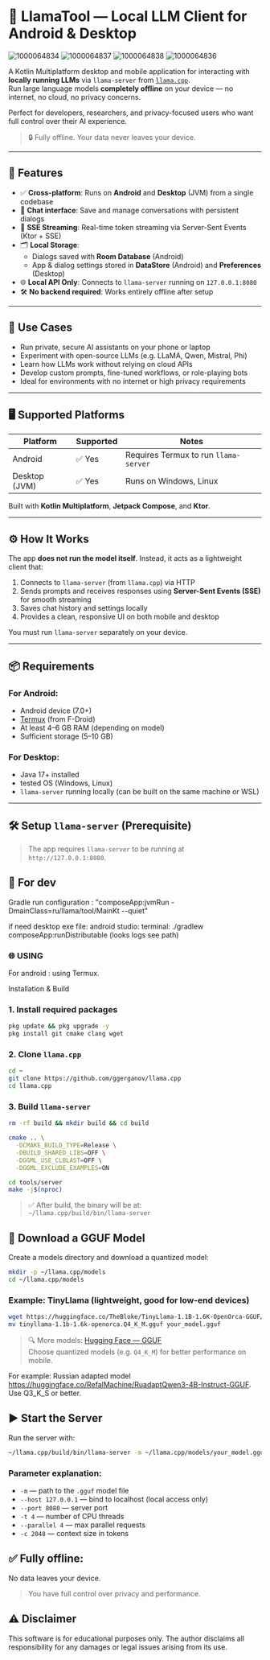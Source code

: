 # 🧠 LlamaTool — Local LLM Client for Android & Desktop

![1000064834](https://github.com/user-attachments/assets/6ee3f184-8ad0-455e-9838-7ba007e255f8) ![1000064837](https://github.com/user-attachments/assets/600f7604-1baa-442f-a771-069bfd3c362b)
![1000064838](https://github.com/user-attachments/assets/441c8d06-b7e4-4bb9-a02f-62360d8f2e25) ![1000064836](https://github.com/user-attachments/assets/203fc67b-162e-4d48-801e-307adf4932ac)


A Kotlin Multiplatform desktop and mobile application for interacting with **locally running LLMs** via `llama-server` from [`llama.cpp`](https://github.com/ggerganov/llama.cpp).  
Run large language models **completely offline** on your device — no internet, no cloud, no privacy concerns.

Perfect for developers, researchers, and privacy-focused users who want full control over their AI experience.

> 🔒 Fully offline. Your data never leaves your device.

---

## 🚀 Features

- ✅ **Cross-platform**: Runs on **Android** and **Desktop** (JVM) from a single codebase
- 💬 **Chat interface**: Save and manage conversations with persistent dialogs
- 🔄 **SSE Streaming**: Real-time token streaming via Server-Sent Events (Ktor + SSE)
- 🗂️ **Local Storage**:
  - Dialogs saved with **Room Database** (Android)
  - App & dialog settings stored in **DataStore** (Android) and **Preferences** (Desktop)
- 🌐 **Local API Only**: Connects to `llama-server` running on `127.0.0.1:8080`
- 🛠️ **No backend required**: Works entirely offline after setup

---

## 📱 Use Cases

- Run private, secure AI assistants on your phone or laptop
- Experiment with open-source LLMs (e.g. LLaMA, Qwen, Mistral, Phi)
- Learn how LLMs work without relying on cloud APIs
- Develop custom prompts, fine-tuned workflows, or role-playing bots
- Ideal for environments with no internet or high privacy requirements

---

## 🖥️ Supported Platforms

| Platform  | Supported | Notes |
|---------|-----------|-------|
| Android | ✅ Yes    | Requires Termux to run `llama-server` |
| Desktop (JVM) | ✅ Yes | Runs on Windows, Linux |

Built with **Kotlin Multiplatform**, **Jetpack Compose**, and **Ktor**.

---

## ⚙️ How It Works

The app **does not run the model itself**. Instead, it acts as a lightweight client that:

1. Connects to `llama-server` (from `llama.cpp`) via HTTP
2. Sends prompts and receives responses using **Server-Sent Events (SSE)** for smooth streaming
3. Saves chat history and settings locally
4. Provides a clean, responsive UI on both mobile and desktop

You must run `llama-server` separately on your device.

---

## 📦 Requirements

### For Android:
- Android device (7.0+)
- [Termux](https://f-droid.org/packages/com.termux/) (from F-Droid)
- At least 4–6 GB RAM (depending on model)
- Sufficient storage (5–10 GB)

### For Desktop:
- Java 17+ installed
- tested OS (Windows, Linux)
- `llama-server` running locally (can be built on the same machine or WSL)

---

## 🛠️ Setup `llama-server` (Prerequisite)

> The app requires `llama-server` to be running at `http://127.0.0.1:8080`.



## 💬 For dev
Gradle run configuration : "composeApp:jvmRun -DmainClass=ru/llama/tool/MainKt --quiet"

if need desktop exe file: 
android studio: terminal: ./gradlew composeApp:runDistributable (looks logs see path)


### 🌐 USING 

For android : using Termux.

Installation & Build

### 1. Install required packages

```bash
pkg update && pkg upgrade -y
pkg install git cmake clang wget
```

### 2. Clone `llama.cpp`

```bash
cd ~
git clone https://github.com/ggerganov/llama.cpp
cd llama.cpp
```

### 3. Build `llama-server`

```bash
rm -rf build && mkdir build && cd build

cmake .. \
  -DCMAKE_BUILD_TYPE=Release \
  -DBUILD_SHARED_LIBS=OFF \
  -DGGML_USE_CLBLAST=OFF \
  -DGGML_EXCLUDE_EXAMPLES=ON

cd tools/server
make -j$(nproc)
```

> ✅ After build, the binary will be at:  
> `~/llama.cpp/build/bin/llama-server`

## 📂 Download a GGUF Model

Create a models directory and download a quantized model:

```bash
mkdir -p ~/llama.cpp/models
cd ~/llama.cpp/models
```

### Example: TinyLlama (lightweight, good for low-end devices)

```bash
wget https://huggingface.co/TheBloke/TinyLlama-1.1B-1.6K-OpenOrca-GGUF/resolve/main/tinyllama-1.1b-1.6k-openorca.Q4_K_M.gguf
mv tinyllama-1.1b-1.6k-openorca.Q4_K_M.gguf your_model.gguf
```

> 🔍 More models: [Hugging Face — GGUF](https://huggingface.co/models?search=gguf)  
> Choose quantized models (e.g. `Q4_K_M`) for better performance on mobile.

For example:  Russian adapted model
https://huggingface.co/RefalMachine/RuadaptQwen3-4B-Instruct-GGUF.
Use Q3_K_S or better.

## ▶️ Start the Server

Run the server with:

```bash
~/llama.cpp/build/bin/llama-server -m ~/llama.cpp/models/your_model.gguf --host 127.0.0.1 --port 8080 -t 4 --parallel 4 -c 2048
```

### Parameter explanation:
- `-m` — path to the `.gguf` model file
- `--host 127.0.0.1` — bind to localhost (local access only)
- `--port 8080` — server port
- `-t 4` — number of CPU threads
- `--parallel 4` — max parallel requests
- `-c 2048` — context size in tokens


## ✅ Fully offline:
 No data leaves your device.  
> You have full control over privacy and performance.



## ⚠️ Disclaimer
This software is for educational purposes only. The author disclaims all responsibility 
for any damages or legal issues arising from its use.
